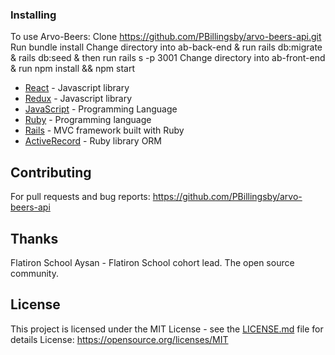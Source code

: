 ### Installing

To use Arvo-Beers:
Clone https://github.com/PBillingsby/arvo-beers-api.git
Run bundle install
Change directory into ab-back-end & run rails db:migrate & rails db:seed & then run rails s -p 3001
Change directory into ab-front-end & run npm install && npm start

- [React](https://reactjs.org/) - Javascript library
- [Redux](https://redux.js.org/) - Javascript library
- [JavaScript](https://www.javascript.com/) - Programming Language
- [Ruby](https://www.ruby-lang.org/en/) - Programming language
- [Rails](https://rubyonrails.org/) - MVC framework built with Ruby
- [ActiveRecord](https://github.com/rails/rails/tree/master/activerecord) - Ruby library ORM

## Contributing

For pull requests and bug reports: https://github.com/PBillingsby/arvo-beers-api

## Thanks

Flatiron School
Aysan - Flatiron School cohort lead.
The open source community.

## License

This project is licensed under the MIT License - see the [LICENSE.md](LICENSE.md) file for details
License: https://opensource.org/licenses/MIT
